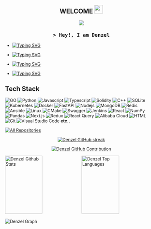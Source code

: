 
<h2 align="center">
 WELCOME <img src="https://media.giphy.com/media/hvRJCLFzcasrR4ia7z/giphy.gif" width="28">
</h2>
<p align="center">
  <a href="https://github.com/draculaas"><img src="https://readme-typing-svg.herokuapp.com?font=Piedra&size=23&duration=3000&pause=300&color=00F726&center=true&vCenter=true&multiline=true&width=450&height=100&lines=ALWAYS+LEARNING;PASSIONATE+ABOUT+PROGRAMMING;NO+TIME+TO+WASTE"></a>
</p>
<h3 align="center">
        <samp>&gt; Hey!, I am
                <b>Denzel</b>
        </samp>
</h3>


* <a href="https://github.com/draculaas"><img src="https://readme-typing-svg.herokuapp.com?font=Bebas+Neue&pause=10000&color=0BF700&vCenter=true&width=435&height=15&lines=Software+Engineer" alt="Typing SVG" /></a>

* <a href="https://github.com/draculaas"><img src="https://readme-typing-svg.herokuapp.com?font=Bebas+Neue&pause=10000&color=0BF700&vCenter=true&width=435&height=15&lines=Passionate+About+Distributed+Systems+And+Algorithms" alt="Typing SVG" /></a>

* <a href="https://github.com/draculaas"><img src="https://readme-typing-svg.herokuapp.com?font=Bebas+Neue&pause=10000&color=0BF700&vCenter=true&width=435&height=15&lines=Blockchain+researcher" alt="Typing SVG" /></a>

* <a href="https://github.com/draculaas"><img src="https://readme-typing-svg.herokuapp.com?font=Bebas+Neue&pause=10000&color=0BF700&vCenter=true&width=435&height=15&lines=Algorithmic+trading" alt="Typing SVG" /></a>

## Tech Stack 

![GO](https://img.shields.io/badge/go-%2300ADD8.svg?style=for-the-badge&logo=go&logoColor=white)
![Python](https://img.shields.io/badge/python-3670A0?style=for-the-badge&logo=python&logoColor=ffdd54)
![Javascript](https://img.shields.io/badge/Javascript-F0DB4F?style=for-the-badge&labelColor=black&logo=javascript&logoColor=F0DB4F)
![Typescript](https://img.shields.io/badge/Typescript-007acc?style=for-the-badge&labelColor=black&logo=typescript&logoColor=007acc)
![Solidity](https://img.shields.io/badge/Solidity-%23363636.svg?style=for-the-badge&logo=solidity&logoColor=white)
![C++](https://img.shields.io/badge/c++-%2300599C.svg?style=for-the-badge&logo=c%2B%2B&logoColor=white)
![SQLite](https://img.shields.io/badge/sqlite-%2307405e.svg?style=for-the-badge&logo=sqlite&logoColor=white)
![Kubernetes](https://img.shields.io/badge/kubernetes-%23326ce5.svg?style=for-the-badge&logo=kubernetes&logoColor=white)
![Docker](https://img.shields.io/badge/docker-%230db7ed.svg?style=for-the-badge&logo=docker&logoColor=white)
![FastAPI](https://img.shields.io/badge/FastAPI-005571?style=for-the-badge&logo=fastapi)
![Nodejs](https://img.shields.io/badge/Nodejs-3C873A?style=for-the-badge&labelColor=black&logo=node.js&logoColor=3C873A)
![MongoDB](https://img.shields.io/badge/MongoDB-4EA94B?style=for-the-badge&logo=mongodb&logoColor=white)
![Redis](https://img.shields.io/badge/redis-%23DD0031.svg?style=for-the-badge&logo=redis&logoColor=white)
![Ansible](https://img.shields.io/badge/ansible-%231A1918.svg?style=for-the-badge&logo=ansible&logoColor=white)
![Linux](https://img.shields.io/badge/Linux-FCC624?style=for-the-badge&logo=linux&logoColor=black)
![CMake](https://img.shields.io/badge/CMake-%23008FBA.svg?style=for-the-badge&logo=cmake&logoColor=white)
![Swagger](https://img.shields.io/badge/-Swagger-%23Clojure?style=for-the-badge&logo=swagger&logoColor=white)
![Jenkins](https://img.shields.io/badge/jenkins-%232C5263.svg?style=for-the-badge&logo=jenkins&logoColor=white)
![React](https://img.shields.io/badge/-React-61DBFB?style=for-the-badge&labelColor=black&logo=react&logoColor=61DBFB)
![NumPy](https://img.shields.io/badge/numpy-%23013243.svg?style=for-the-badge&logo=numpy&logoColor=white)
![Pandas](https://img.shields.io/badge/pandas-%23150458.svg?style=for-the-badge&logo=pandas&logoColor=white)
![Next.js](https://img.shields.io/badge/next.js-000000?style=for-the-badge&logo=nextdotjs&logoColor=white)
![Redux](https://img.shields.io/badge/Redux-593D88?style=for-the-badge&logo=redux&logoColor=white)
![React Query](https://img.shields.io/badge/-React_Query-FF4154?style=for-the-badge&logo=react%20query&logoColor=white)
![Alibaba Cloud](https://img.shields.io/badge/AlibabaCloud-%23FF6701.svg?style=for-the-badge&logo=alibabacloud&logoColor=white)
![HTML](https://img.shields.io/badge/HTML5-E34F26?style=for-the-badge&logo=html5&logoColor=white)
![Git](https://img.shields.io/badge/Git-F05032?style=for-the-badge&logo=git&logoColor=white)
![Visual Studio Code](https://img.shields.io/badge/Visual%20Studio%20Code-0078d7.svg?style=for-the-badge&logo=visual-studio-code&logoColor=white)
**etc..**

<p align="left">
  <a href="https://github.com/draculaas?tab=repositories" target="_blank"><img alt="All Repositories" title="All Repositories" src="https://img.shields.io/badge/-All%20Repos-2962FF?style=for-the-badge&logo=koding&logoColor=white"/></a>
</p>

<p align="center">
  <a href="https://github.com/draculaas">
    <img src="https://github-readme-streak-stats.herokuapp.com?user=draculaas&theme=github-dark&mode=weekly&card_width=500" alt="Denzel GitHub streak"/>
  </a>
</p>

<p align="center">
  <a href="https://github.com/draculaas">
    <img src="http://github-profile-summary-cards.vercel.app/api/cards/profile-details?username=draculaas&theme=github_dark" alt="Denzel GitHub Contribution"/>
  </a>
</p>

<a> 
  <a href="https://github.com/draculaas"><img alt="Denzel Github Stats" src="https://denvercoder1-github-readme-stats.vercel.app/api?username=draculaas&show_icons=true&count_private=true&theme=react&border_color=04FF00&bg_color=0D1117&title_color=04FF00&icon_color=04FF00" height="192px" width="49.5%"/></a>
  <a href="https://github.com/draculaas"><img alt="Denzel Top Languages" src="https://denvercoder1-github-readme-stats.vercel.app/api/top-langs/?username=draculaas&langs_count=8&layout=compact&theme=react&border_color=04FF00&bg_color=0D1117&title_color=04FF00&icon_color=04FF00" height="192px" width="49.5%"/></a>
  <br/>
</a>

![Denzel Graph](https://github-readme-activity-graph.vercel.app/graph?username=draculaas&theme=github-compact)

